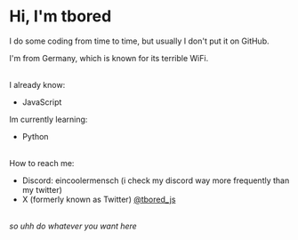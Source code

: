 # Hi, I'm __tbored__

I do some coding from time to time, but usually I don't put it on GitHub.

I'm from Germany, which is known for its terrible WiFi.

\
I already know:
+ JavaScript

Im currently learning:
+ Python

\
How to reach me:
+ Discord: eincoolermensch (i check my discord way more frequently than my twitter)
+ X (formerly known as Twitter) [@tbored_js](https://x.com/@tbored_js)

\
_so uhh do whatever you want here_
